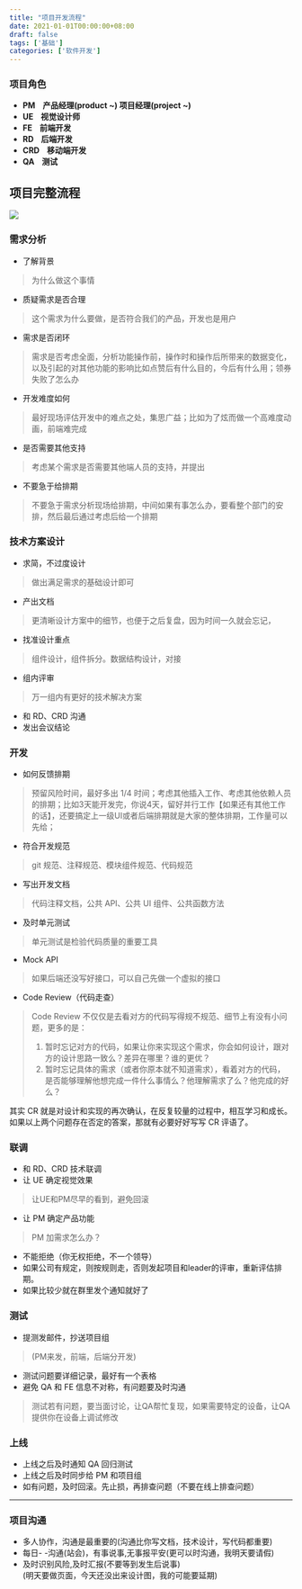 ```yaml
---
title: "项目开发流程"
date: 2021-01-01T00:00:00+08:00
draft: false
tags: ['基础']
categories: ['软件开发']
---
```

### 项目角色
- **PM    产品经理(product ~) 项目经理(project ~)**
- **UE    视觉设计师**
- **FE    前端开发**
- **RD    后端开发**
- **CRD    移动端开发**
- **QA    测试**


## 项目完整流程
![](https://raw.githubusercontent.com/codingbylch/picgo-storage/master/202207112321039.png%26originHeight%3D631%26originWidth%3D334%26originalType%3Dbinary%26ratio%3D1%26rotation%3D0%26showTitle%3Dfalse%26size%3D19571%26status%3Ddone%26style%3Dnone%26title%3D%26width%3D240?token=AEHKWIIRZJ3L6B6PCVGCRYTCZRAFE)

### 需求分析

- 了解背景
> 为什么做这个事情

- 质疑需求是否合理
> 这个需求为什么要做，是否符合我们的产品，开发也是用户

- 需求是否闭环
> 需求是否考虑全面，分析功能操作前，操作时和操作后所带来的数据变化，以及引起的对其他功能的影响比如点赞后有什么目的，今后有什么用；领券失败了怎么办

- 开发难度如何
> 最好现场评估开发中的难点之处，集思广益；比如为了炫而做一个高难度动画，前端难完成

- 是否需要其他支持
> 考虑某个需求是否需要其他端人员的支持，并提出

- 不要急于给排期
> 不要急于需求分析现场给排期，中间如果有事怎么办，要看整个部门的安排，然后最后通过考虑后给一个排期


### 技术方案设计

- 求简，不过度设计
> 做出满足需求的基础设计即可

- 产出文档
> 更清晰设计方案中的细节，也便于之后复盘，因为时间一久就会忘记，

- 找准设计重点
> 组件设计，组件拆分。数据结构设计，对接

- 组内评审
> 万一组内有更好的技术解决方案

- 和 RD、CRD 沟通
- 发出会议结论

### 开发

- 如何反馈排期
> 预留风险时间，最好多出 1/4 时间；考虑其他插入工作、考虑其他依赖人员的排期；比如3天能开发完，你说4天，留好并行工作【如果还有其他工作的话】，还要搞定上一级UI或者后端排期就是大家的整体排期，工作量可以先给；

- 符合开发规范
> git 规范、注释规范、模块组件规范、代码规范

- 写出开发文档
> 代码注释文档，公共 API、公共 UI 组件、公共函数方法

- 及时单元测试
> 单元测试是检验代码质量的重要工具

- Mock API
> 如果后端还没写好接口，可以自己先做一个虚拟的接口

- Code Review（代码走查）
> Code Review 不仅仅是去看对方的代码写得规不规范、细节上有没有小问题，更多的是：
> 1. 暂时忘记对方的代码，如果让你来实现这个需求，你会如何设计，跟对方的设计思路一致么？差异在哪里？谁的更优？
> 1. 暂时忘记具体的需求（或者你原本就不知道需求），看着对方的代码，是否能够理解他想完成一件什么事情么？他理解需求了么？他完成的好么？
> 
其实 CR 就是对设计和实现的再次确认，在反复较量的过程中，相互学习和成长。如果以上两个问题存在否定的答案，那就有必要好好写写 CR 评语了。


### 联调

- 和 RD、CRD 技术联调
- 让 UE 确定视觉效果
> 让UE和PM尽早的看到，避免回滚

- 让 PM 确定产品功能
> PM 加需求怎么办？

   - 不能拒绝（你无权拒绝，不一个领导）
   - 如果公司有规定，则按规则走，否则发起项目和leader的评审，重新评估排期。
   - 如果比较少就在群里发个通知就好了

### 测试

- 提测发邮件，抄送项目组
> (PM来发，前端，后端分开发)

- 测试问题要详细记录，最好有一个表格
- 避免 QA 和 FE 信息不对称，有问题要及时沟通
> 测试若有问题，要当面讨论，让QA帮忙复现，如果需要特定的设备，让QA提供你在设备上调试修改


### 上线

- 上线之后及时通知 QA 回归测试
- 上线之后及时同步给 PM 和项目组
- 如有问题，及时回滚。先止损，再排查问题（不要在线上排查问题）

---


### 项目沟通

- 多人协作，沟通是最重要的(沟通比你写文档，技术设计，写代码都重要)
- 每日- -沟通(站会)，有事说事,无事报平安(更可以时沟通，我明天要请假)
- 及时识别风险,及时汇报(不要等到发生后说事)<br />(明天要做页面，今天还没出来设计图，我的可能要延期)



